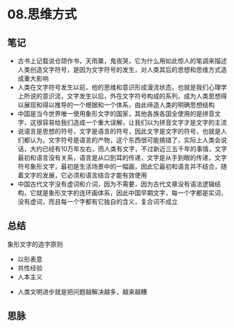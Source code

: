 # 08.思维方式

## 笔记
- 古书上记载说仓颉作书，天雨粟，鬼夜哭，它为什么用如此惊人的笔调来描述人类创造文字符号，是因为文字符号的发生，对人类其后的思想和思维方式造成重大影响
- 人类在文字符号发生以前，他的思维和意识形成漫流状态，也就是我们心理学上所说的意识流，文字发生以后，外在文字符号构成的系列，成为人类思想得以展现和得以推导的一个根据和一个体系，由此缔造人类的明确思想结构
- 中国是当今世界唯一使用象形文字的国家，其他各族各国全使用的是拼音文字，这很容易给我们造成一个重大误解，让我们以为拼音文字才是文字的主流
- 说语言是思想的符号，文字是语言的符号，因此文字是文字的符号，也就是人们都认为，文字符号是语言的产物，这个东西很可能搞错了，实际上人类会说话，大约已经有10万年左右，而人类有文字，不过新近三五千年的事情，文字最初和语言没有关系，语言是从口到耳的传递，文字是从手到眼的传递，文字符号象形文字，最初是生活场景中的一幅画，因此它最初和语言并不结合，随着文字的发展，它必须和语言结合才能有效使用
- 中国古代文字没有虚词和介词，因为不需要，因为古代文章没有语法逻辑结构，它就是象形文字的连环画体系，因此中国早期文字，每一个字都是实词，没有虚词，而且每一个字都有它独自的含义，复合词不成立

## 总结
象形文字的造字原则
* 以形表意
* 共性经验
* 人本主义

- 人类文明进步就是把问题越解决越多，越来越糟

## 思脉
